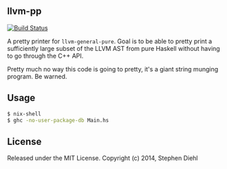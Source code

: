 llvm-pp
-------

[![Build Status](https://travis-ci.org/sdiehl/llvm-pp.svg)](https://travis-ci.org/sdiehl/llvm-pp)

A pretty printer for ``llvm-general-pure``. Goal is to be able to pretty print a sufficiently large subset of
the LLVM AST from pure Haskell without having to go through the C++ API.

Pretty much no way this code is going to pretty, it's a giant string munging program. Be warned.

Usage
-----

```bash
$ nix-shell
$ ghc -no-user-package-db Main.hs
```

License
-------

Released under the MIT License.
Copyright (c) 2014, Stephen Diehl
